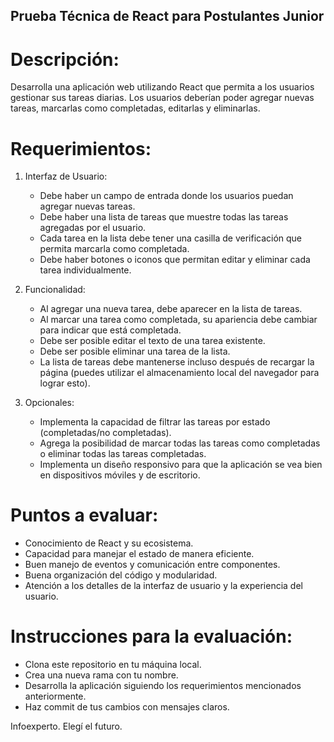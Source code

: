 ## Prueba Técnica de React para Postulantes Junior

# Descripción:

Desarrolla una aplicación web utilizando React que permita a los usuarios gestionar sus tareas diarias. Los usuarios deberían poder agregar nuevas tareas, marcarlas como completadas, editarlas y eliminarlas.

# Requerimientos:

1. Interfaz de Usuario:

    - Debe haber un campo de entrada donde los usuarios puedan agregar nuevas tareas.
    - Debe haber una lista de tareas que muestre todas las tareas agregadas por el usuario.
    - Cada tarea en la lista debe tener una casilla de verificación que permita marcarla como completada.
    - Debe haber botones o iconos que permitan editar y eliminar cada tarea individualmente.

2. Funcionalidad:

    - Al agregar una nueva tarea, debe aparecer en la lista de tareas.
    - Al marcar una tarea como completada, su apariencia debe cambiar para indicar que está completada.
    - Debe ser posible editar el texto de una tarea existente.
    - Debe ser posible eliminar una tarea de la lista.
    - La lista de tareas debe mantenerse incluso después de recargar la página (puedes utilizar el almacenamiento local del navegador para lograr esto).

3. Opcionales:

    - Implementa la capacidad de filtrar las tareas por estado (completadas/no completadas).
    - Agrega la posibilidad de marcar todas las tareas como completadas o eliminar todas las tareas completadas.
    - Implementa un diseño responsivo para que la aplicación se vea bien en dispositivos móviles y de escritorio.

# Puntos a evaluar:

- Conocimiento de React y su ecosistema.
- Capacidad para manejar el estado de manera eficiente.
- Buen manejo de eventos y comunicación entre componentes.
- Buena organización del código y modularidad.
- Atención a los detalles de la interfaz de usuario y la experiencia del usuario.

# Instrucciones para la evaluación:

- Clona este repositorio en tu máquina local.
- Crea una nueva rama con tu nombre.
- Desarrolla la aplicación siguiendo los requerimientos mencionados anteriormente.
- Haz commit de tus cambios con mensajes claros.

Infoexperto. Elegí el futuro.
